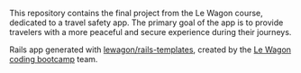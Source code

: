 This repository contains the final project from the Le Wagon course, dedicated to a travel safety app. The primary goal of the app is to provide travelers with a more peaceful and secure experience during their journeys.

Rails app generated with [lewagon/rails-templates](https://github.com/lewagon/rails-templates), created by the [Le Wagon coding bootcamp](https://www.lewagon.com) team.
